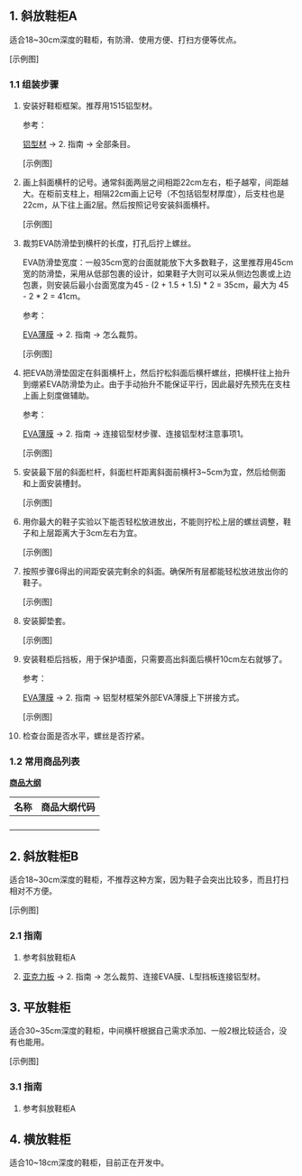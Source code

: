 ## 1. 斜放鞋柜A

适合18~30cm深度的鞋柜，有防滑、使用方便、打扫方便等优点。

[示例图]

### 1.1 组装步骤

1. 安装好鞋柜框架。推荐用1515铝型材。

	参考： 

	[铝型材](https://gitee.com/kukela/diy-furniture/tree/master/doc/DesignGuide/铝型材.md) -> 2. 指南 -> 全部条目。

	[示例图]

2. 画上斜面横杆的记号。通常斜面两层之间相距22cm左右，柜子越窄，间距越大。在柜前支柱上，相隔22cm画上记号（不包括铝型材厚度），后支柱也是22cm，从下往上画2层。然后按照记号安装斜面横杆。

	[示例图]

3. 裁剪EVA防滑垫到横杆的长度，打孔后拧上螺丝。

	EVA防滑垫宽度：一般35cm宽的台面就能放下大多数鞋子，这里推荐用45cm宽的防滑垫，采用从低部包裹的设计，如果鞋子大则可以采从侧边包裹或上边包裹，则安装后最小台面宽度为45 - (2 + 1.5 + 1.5) \* 2 = 35cm，最大为 45 - 2 \* 2 = 41cm。
	
	参考：

	[EVA薄膜](https://gitee.com/kukela/diy-furniture/tree/master/doc/DesignGuide/EVA薄膜.md) -> 2. 指南 -> 怎么裁剪。

	[示例图]

4. 把EVA防滑垫固定在斜面横杆上，然后拧松斜面后横杆螺丝，把横杆往上抬升到绷紧EVA防滑垫为止。由于手动抬升不能保证平行，因此最好先预先在支柱上画上刻度做辅助。

	参考：

	[EVA薄膜](https://gitee.com/kukela/diy-furniture/tree/master/doc/DesignGuide/EVA薄膜.md) -> 2. 指南 -> 连接铝型材步骤、连接铝型材注意事项1。

	[示例图]

5. 安装最下层的斜面栏杆，斜面栏杆距离斜面前横杆3\~5cm为宜，然后给侧面和上面安装槽封。

	[示例图]

6. 用你最大的鞋子实验以下能否轻松放进放出，不能则拧松上层的螺丝调整，鞋子和上层距离大于3cm左右为宜。

	[示例图]

7. 按照步骤6得出的间距安装完剩余的斜面。确保所有层都能轻松放进放出你的鞋子。

	[示例图]

8. 安装脚垫套。

	[示例图]

9. 安装鞋柜后挡板，用于保护墙面，只需要高出斜面后横杆10cm左右就够了。

	参考：

	[EVA薄膜](https://gitee.com/kukela/diy-furniture/tree/master/doc/DesignGuide/EVA薄膜.md) -> 2. 指南 -> 铝型材框架外部EVA薄膜上下拼接方式。

	[示例图]

10. 检查台面是否水平，螺丝是否拧紧。

### 1.2 常用商品列表

**[商品大纲](https://gitee.com/kukela/diy-furniture/tree/master/doc/商品大纲.md)**

| 名称 | 商品大纲代码 |
| - | - |
| | |
| | |
| | |
| | |

## 2. 斜放鞋柜B

适合18~30cm深度的鞋柜，不推荐这种方案，因为鞋子会突出比较多，而且打扫相对不方便。

[示例图]

### 2.1 指南

1. 参考斜放鞋柜A

2. [亚克力板](https://gitee.com/kukela/diy-furniture/tree/master/doc/DesignGuide/亚克力板.md) -> 2. 指南 -> 怎么裁剪、连接EVA膜、L型挡板连接铝型材。

## 3. 平放鞋柜

适合30~35cm深度的鞋柜，中间横杆根据自己需求添加、一般2根比较适合，没有也能用。

[示例图]

### 3.1 指南

1. 参考斜放鞋柜A

## 4. 横放鞋柜

适合10~18cm深度的鞋柜，目前正在开发中。
